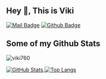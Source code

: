 ## Hey 👋, This is Viki

[![Mail Badge](https://img.shields.io/badge/-wuyanru760@gmail.com-c14438?style=flat&logo=Gmail&logoColor=white&link=mailto:wuyanru760@gmail.com)](mailto:wuyanru760@gmail.com) [![Github Badge](https://img.shields.io/badge/-viki-grey?style=flat&logo=github&logoColor=white&link=https://github.com/viki760/)](https://www.github.com/viki760/)
## Some of my Github Stats
<p align=left> <img src=https://komarev.com/ghpvc/?username=viki760 alt=viki760 /> </p>

<a href="https://github.com/viki760">
  <img align="center" alt="GitHub Stats" src="https://github-readme-stats.vercel.app/api?username=viki760&show_icons=true&include_all_commits=true" />
</a>
<a href="https://github.com/viki760">
  <img align="center" alt="Top Langs" src="https://github-readme-stats.vercel.app/api/top-langs/?username=viki760&layout=compact" />
</a>

